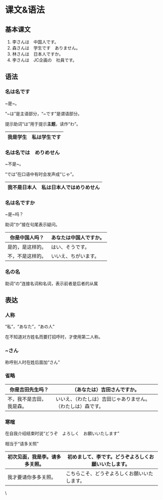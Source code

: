 # 课文&语法

## 基本课文

1. 李さんは　中国人です。
2. 森さんは　学生です　ありません。
3. 林さんは　日本人ですか。
4. 李さんは　JC企画の　社員です。

## 语法

### 名は名です　

\~是\~。

“\~は”是主语部分，“\~です”是谓语部分。

提示助词“は”用于提示**主题**，读作“わ”。

| 我是学生 | 私は学生です |
| ---- | ------ |

### 名は名では　めりめせん

\~不是\~。

“では”在口语中有时会发声成“じゃ”。

| 我不是日本人 | 私は日本人ではめりめせん |
| ------ | ------------ |

### 名は名ですか

\~是\~吗？

助词“か”接在句尾表示疑问。

| 你是中国人吗？  | あなたは中国人ですか。 |
| -------- | ----------- |
| 是的，是这样的。 | はい、そうです。    |
| 不，不是这样的。 | いいえ、ちがいます。  |

### 名の名

助词“の”连接名词和名词，表示前者是后者的从属

## 表达

### 人称

“私”，“あなた”，“あの人”

在不知道对方姓名而要打招呼时，才使用第二人称。

### \~さん

称呼别人时在姓后面加“さん”

### 省略

| 你是吉田先生吗？     | （あなたは）吉田さんですか。                 |
| ------------ | ------------------------------ |
| 不，我不是吉田，我是森。 | いいえ、（わたしは）吉田じゃありません。（わたしは）森です。 |

### 寒暄

在自我介绍结束时说“どうぞ　よろしく　お願いいたします”

相当于“请多关照”

| 初次见面，我是李。请多多关照。 | 初めまして、李です。どうぞよろしくお願いいたします。 |
| --------------- | -------------------------- |
| 我才要请你多多关照。      | こちらこそ、どうぞよろしくお願いいたします。     |

\
